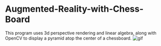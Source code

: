 # Augmented-Reality-with-Chess-Board
This program uses 3d perspective rendering and linear algebra, along with OpenCV to display a pyramid atop the center of a chessboard.
![gif](https://github.com/dev-suri/Augmented-Reality-with-Chess-Board/blob/master/video-1590086774.gif)
